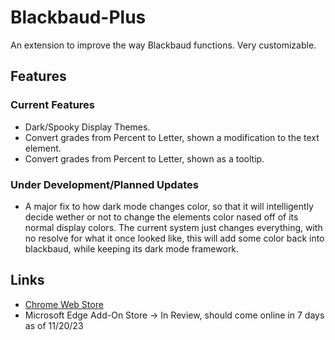 # Blackbaud-Plus
An extension to improve the way Blackbaud functions. Very customizable.

## Features

### Current Features
- Dark/Spooky Display Themes.
- Convert grades from Percent to Letter, shown a modification to the text element.
- Convert grades from Percent to Letter, shown as a tooltip.

### Under Development/Planned Updates
- A major fix to how dark mode changes color, so that it will intelligently decide wether or not to change the elements color nased off of its normal display colors. The current system just changes everything, with no resolve for what it once looked like, this will add some color back into blackbaud, while keeping its dark mode framework.

## Links
- [Chrome Web Store](https://trello.com/b/BRSCtQ7N/blackbaudplus-trello-board](https://chromewebstore.google.com/detail/blackbaud-plus/nfooknognpelndkdnjebmfimkelgkmoa?hl=en)https://chromewebstore.google.com/detail/blackbaud-plus/nfooknognpelndkdnjebmfimkelgkmoa?hl=en)
- Microsoft Edge Add-On Store -> In Review, should come online in 7 days as of 11/20/23
